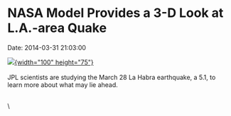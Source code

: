 NASA Model Provides a 3-D Look at L.A.-area Quake
=================================================

Date: 2014-03-31 21:03:00

[![](http://www.jpl.nasa.gov/images/earth/earthquake/20140331/earth20140331-226.jpg){width="100"
height="75"}](http://www.jpl.nasa.gov/news/news.cfm?release=2014-098&rn=news.xml&rst=4094)\
\
JPL scientists are studying the March 28 La Habra earthquake, a 5.1, to
learn more about what may lie ahead.

\
\
